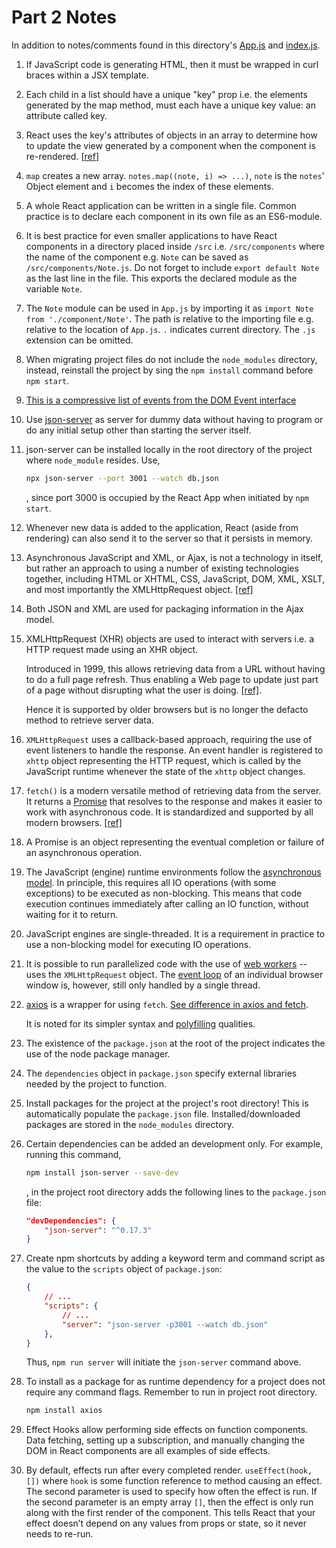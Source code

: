 # Part 2 Notes

In addition to notes/comments found in this directory's [App.js](part2/preliminary/src/App.js) and [index.js](part2/preliminary/src/index.js).

1. If JavaScript code is generating HTML, then it must be wrapped in curl braces within a JSX template.

1. Each child in a list should have a unique "key" prop i.e. the elements generated by the map method, must each have a unique key value: an attribute called key.

1. React uses the key's attributes of objects in an array to determine how to update the view generated by a component when the component is re-rendered. [[ref](https://react.dev/learn/preserving-and-resetting-state#option-2-resetting-state-with-a-key)]

1. `map` creates a new array. `notes.map((note, i) => ...)`, `note` is the `notes`' Object element and `i` becomes the index of these elements.

1. A whole React application can be written in a single file. Common practice is to declare each component in its own file as an ES6-module.

1. It is best practice for even smaller applications to have React components in a directory placed inside `/src` i.e. `/src/components` where the name of the component e.g. `Note` can be saved as `/src/components/Note.js`. Do not forget to include `export default Note` as the last line in the file. This exports the declared module as the variable `Note`. 

1. The `Note` module can be used in `App.js` by importing it as `import Note from './component/Note'`. The path is relative to the importing file e.g. relative to the location of `App.js`. `.` indicates current directory. The `.js` extension can be omitted.

1. When migrating project files do not include the `node_modules` directory, instead, reinstall the project by sing the `npm install` command before `npm start`.

1. [This is a compressive list of events from the DOM Event interface](https://developer.mozilla.org/en-US/docs/Web/Events)

1. Use [json-server](https://github.com/typicode/json-server#getting-started) as server for dummy data without having to program or do any initial setup other than starting the server itself.

1. json-server can be installed locally in the root directory of the project where `node_module` resides. Use, 

    ```bash
    npx json-server --port 3001 --watch db.json
    ```
    , since port 3000 is occupied by the React App when initiated by `npm start`.

1. Whenever new data is added to the application, React (aside from rendering) can also send it to the server so that it persists in memory.

1. Asynchronous JavaScript and XML, or Ajax, is not a technology in itself, but rather an approach to using a number of existing technologies together, including HTML or XHTML, CSS, JavaScript, DOM, XML, XSLT, and most importantly the XMLHttpRequest object. [[ref]](https://developer.mozilla.org/en-US/docs/Web/Guide/AJAX)

1. Both JSON and XML are used for packaging information in the Ajax model. 

1. XMLHttpRequest (XHR) objects are used to interact with servers i.e. a HTTP request made using an XHR object.

    Introduced in 1999, this allows retrieving data from a URL without having to do a full page refresh. Thus enabling a Web page to update just part of a page without disrupting what the user is doing. [[ref]](https://developer.mozilla.org/en-US/docs/Web/API/XMLHttpRequest).

    Hence it is supported by older browsers but is no longer the defacto method to retrieve server data.

1. `XMLHttpRequest` uses a callback-based approach, requiring the use of event listeners to handle the response. An event handler is registered to `xhttp` object representing the HTTP request, which is called by the JavaScript runtime whenever the state of the `xhttp` object changes.
   
1. `fetch()` is a modern versatile method of retrieving data from the server. It returns a [Promise](https://developer.mozilla.org/en-US/docs/Web/JavaScript/Reference/Global_Objects/Promise) that resolves to the response and makes it easier to work with asynchronous code. It is standardized and supported by all modern browsers. [[ref]](https://developer.mozilla.org/en-US/docs/Web/API/fetch)

1. A Promise is an object representing the eventual completion or failure of an asynchronous operation.

1. The JavaScript (engine) runtime environments follow the [asynchronous model](https://developer.mozilla.org/en-US/docs/Web/JavaScript/EventLoop). In principle, this requires all IO operations (with some exceptions) to be executed as non-blocking. This means that code execution continues immediately after calling an IO function, without waiting for it to return.

1. JavaScript engines are single-threaded. It is a requirement in practice to use a non-blocking model for executing IO operations.

1. It is possible to run parallelized code with the use of [web workers](https://developer.mozilla.org/en-US/docs/Web/API/Web_Workers_API/Using_web_workers) -- uses the `XMLHttpRequest` object. The [event loop](https://developer.mozilla.org/en-US/docs/Web/JavaScript/Event_loop) of an individual browser window is, however, still only handled by a single thread.

1. [axios](https://github.com/axios/axios) is a wrapper for using `fetch`. [See difference in axios and fetch](https://www.geeksforgeeks.org/difference-between-fetch-and-axios-js-for-making-http-requests/#). 

    It is noted for its simpler syntax and [polyfilling](https://developer.mozilla.org/en-US/docs/Glossary/Polyfill) qualities.

1. The existence of the `package.json` at the root of the project indicates the use of the node package manager.

1. The `dependencies` object in `package.json` specify external libraries needed by the project to function.

1. Install packages for the project at the project's root directory! This is automatically populate the `package.json` file. Installed/downloaded packages are stored in the `node_modules` directory.

1. Certain dependencies can be added an development only. For example, running this command,

    ```bash
    npm install json-server --save-dev
    ```

    , in the project root directory adds the following lines to the `package.json` file:

    ```json
    "devDependencies": {
        "json-server": "^0.17.3"
    }
    ```

1. Create npm shortcuts by adding a keyword term and command script as the value to the `scripts` object of `package.json`:

    ```json
    {
        // ... 
        "scripts": {
            // ...
            "server": "json-server -p3001 --watch db.json"
        },
    }
    ```
    Thus, `npm run server` will initiate the `json-server` command above.

1. To install as a package for as runtime dependency for a project does not require any command flags. Remember to run in project root directory.

    ```bash
    npm install axios
    ```

1. Effect Hooks allow performing side effects on function components. Data fetching, setting up a subscription, and manually changing the DOM in React components are all examples of side effects.

1. By default, effects run after every completed render. `useEffect(hook, [])` where `hook` is some function reference to method causing an effect. The second parameter is used to specify how often the effect is run. If the second parameter is an empty array `[]`, then the effect is only run along with the first render of the component. This tells React that your effect doesn’t depend on any values from props or state, so it never needs to re-run.
